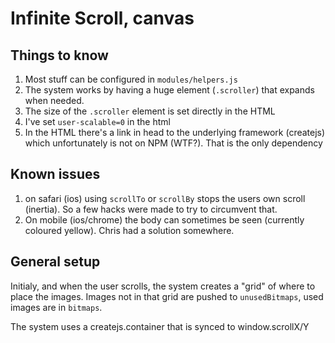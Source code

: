 # Infinite Scroll, canvas

## Things to know

1. Most stuff can be configured in `modules/helpers.js`
2. The system works by having a huge element (`.scroller`) that expands when needed.
3. The size of the `.scroller` element is set directly in the HTML
4. I've set `user-scalable=0` in the html
5. In the HTML there's a link in head to the underlying framework (createjs) which unfortunately is not on NPM (WTF?). That is the only dependency

## Known issues

1. on safari (ios) using `scrollTo` or `scrollBy` stops the users own scroll (inertia). So a few hacks were made to try to circumvent that.
2. On mobile (ios/chrome) the body can sometimes be seen (currently coloured yellow). Chris had a solution somewhere.

## General setup

Initialy, and when the user scrolls, the system creates a "grid" of where to place the images. Images not in that grid are pushed to `unusedBitmaps`, used images are in `bitmaps`.

The system uses a createjs.container that is synced to window.scrollX/Y

